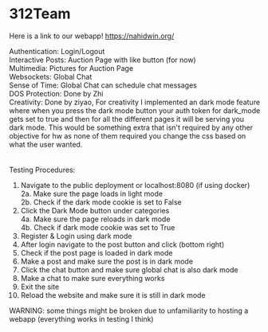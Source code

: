 # 312Team

Here is a link to our webapp!
https://nahidwin.org/

Authentication: Login/Logout<br>
Interactive Posts: Auction Page with like button (for now)<br>
Multimedia: Pictures for Auction Page<br>
Websockets: Global Chat<br>
Sense of Time: Global Chat can schedule chat messages<br>
DOS Protection: Done by Zhi<br>
Creativity: Done by ziyao, For creativity I implemented an dark mode feature where when you press the dark mode button your auth token for dark_mode gets set to true and then for all the different pages it will be serving you dark mode. This would be something extra that isn't required by any other objective for hw as none of them required you change the css based on what the user wanted.<br>
<br>
<br>
Testing Procedures:<br>
1. Navigate to the public deployment or localhost:8080 (if using docker) <br>
2a. Make sure the page loads in light mode <br>
2b. Check if the dark mode cookie is set to False <br>
3. Click the Dark Mode button under categories <br>
4a. Make sure the page reloads in dark mode <br>
4b. Check if dark mode cookie was set to True <br> 
5. Register & Login using dark mode <br>
6. After login navigate to the post button and click (bottom right) <br>
7. Check if the post page is loaded in dark mode <br>
8. Make a post and make sure the post is in dark mode <br>
9. Click the chat button and make sure global chat is also dark mode <br>
10. Make a chat to make sure everything works <br>
11. Exit the site <br>
12. Reload the website and make sure it is still in dark mode <br>

WARNING: some things might be broken due to unfamiliarity to hosting a webapp (everything works in testing I think)
